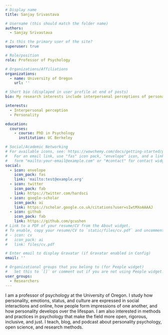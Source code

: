 ```yaml
---
# Display name
title: Sanjay Srivastava

# Username (this should match the folder name)
authors:
  - Sanjay Srivastava

# Is this the primary user of the site?
superuser: true

# Role/position
role: Professor of Psychology

# Organizations/Affiliations
organizations:
  - name: University of Oregon
    url: ''

# Short bio (displayed in user profile at end of posts)
bio: My research interests include interpersonal perceptions of personality.

interests:
  - Interpersonal perception
  - Personality

education:
  courses:
    - course: PhD in Psychology
      institution: UC Berkeley

# Social/Academic Networking
# For available icons, see: https://wowchemy.com/docs/getting-started/page-builder/#icons
#   For an email link, use "fas" icon pack, "envelope" icon, and a link in the
#   form "mailto:your-email@example.com" or "#contact" for contact widget.
social:
  - icon: envelope
    icon_pack: fas
    link: 'mailto:test@example.org'
  - icon: twitter
    icon_pack: fab
    link: https://twitter.com/hardsci
  - icon: google-scholar
    icon_pack: ai
    link: https://scholar.google.co.uk/citations?user=sIwtMXoAAAAJ
  - icon: github
    icon_pack: fab
    link: https://github.com/gcushen
# Link to a PDF of your resume/CV from the About widget.
# To enable, copy your resume/CV to `static/files/cv.pdf` and uncomment the lines below.
# - icon: cv
#   icon_pack: ai
#   link: files/cv.pdf

# Enter email to display Gravatar (if Gravatar enabled in Config)
email: ''

# Organizational groups that you belong to (for People widget)
#   Set this to `[]` or comment out if you are not using People widget.
user_groups:
  - Researchers
---
```


I am a professor of psychology at the University of Oregon. I study how personality, emotions, status, and culture are expressed in social interactions and online, how people form impressions of one another, and how personality develops over the lifespan. I am also interested in methods and practices in psychology that make the field more open, rigorous, inclusive, and just. I teach, blog, and podcast about personality psychology, open science, and research methods.
